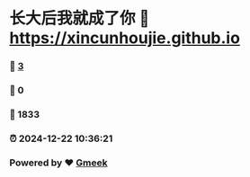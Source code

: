 # 长大后我就成了你 :link: https://xincunhoujie.github.io 
### :page_facing_up: [3](https://xincunhoujie.github.io/tag.html) 
### :speech_balloon: 0 
### :hibiscus: 1833 
### :alarm_clock: 2024-12-22 10:36:21 
### Powered by :heart: [Gmeek](https://github.com/Meekdai/Gmeek)
